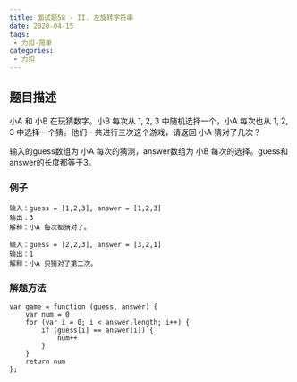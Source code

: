 ```yaml
---
title: 面试题58 - II. 左旋转字符串
date: 2020-04-15
tags:
 - 力扣-简单
categories: 
 - 力扣
---
```

## 题目描述
小A 和 小B 在玩猜数字。小B 每次从 1, 2, 3 中随机选择一个，小A 每次也从 1, 2, 3 中选择一个猜。他们一共进行三次这个游戏，请返回 小A 猜对了几次？

输入的guess数组为 小A 每次的猜测，answer数组为 小B 每次的选择。guess和answer的长度都等于3。
### 例子
```
输入：guess = [1,2,3], answer = [1,2,3]
输出：3
解释：小A 每次都猜对了。
```
```
输入：guess = [2,2,3], answer = [3,2,1]
输出：1
解释：小A 只猜对了第二次。
```


### 解题方法

```
var game = function (guess, answer) {
    var num = 0
    for (var i = 0; i < answer.length; i++) {
        if (guess[i] == answer[i]) {
            num++
        }
    }
    return num
};
```